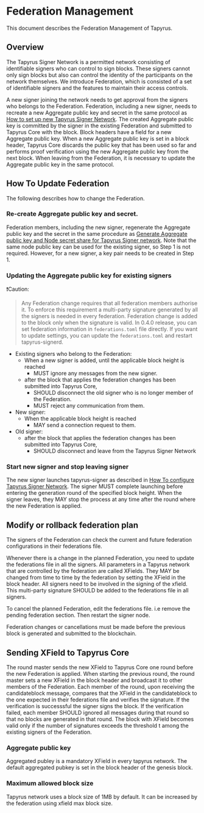 # Federation Management

This document describes the Federation Management of Tapyrus.

## Overview

The Tapyrus Signer Network is a permitted network consisting of identifiable signers who can control to sign blocks.
These signers cannot only sign blocks but also can control the identity of the participants on the network themselves.
We introduce Federation, which is consisted of a set of identifiable signers and the features to maintain their access controls.

A new signer joining the network needs to get approval from the signers who belongs to the Federation.
Federation, including a new signer, needs to recreate a new Aggregate public key and secret in the same protocol as [How to set up new Tapyrus Signer Network](./setup.md).
The created Aggregate public key is committed by the signer in the existing Federation and submitted to Tapyrus Core with the block.
Block headers have a field for a new Aggregate public key.
When a new Aggregate public key is set in a block header, Tapyrus Core discards the public key that has been used so far and performs proof verification using the new Aggregate public key from the next block.
When leaving from the Federation, it is necessary to update the Aggregate public key in the same protocol.

## How To Update Federation

The following describes how to change the Federation.

### Re-create Aggregate public key and secret.

Federation members, including the new signer, regenerate the Aggregate public key and the secret in the same procedure as [Generate Aggregate public key and Node secret share for Tapyrus Signer network](./setup.md#generate-aggregate-public-key-and-node-secret-share-for-tapyrus-signer-network).
Note that the same node public key can be used for the existing signer, so Step 1 is not required. However, for a new signer, a key pair needs to be created in Step 1.

### Updating the Aggregate public key for existing signers

:heavy_exclamation_mark:Caution:
> Any Federation change requires that all federation members authorise it. To enforce this requirement a multi-party signature generated by all the signers is needed in every federation. Federation change is added to the block only when the signature is valid.
> In 0.4.0 release, you can set federation information in `federations.toml` file directly. If you want to update settings, you can update the `federations.toml` and restart tapyrus-signerd.

- Existing signers who belong to the Federation:
  - When a new signer is added, until the applicable block height is reached
    - MUST ignore any messages from the new signer.
  - after the block that applies the federation changes has been submitted into Tapyrus Core,
    - SHOULD disconnect the old signer who is no longer member of the Federation.
    - MUST reject any communication from them.
- New signer:
  - When the applicable block height is reached
    - MAY send a connection request to them.
- Old signer:
  - after the block that applies the federation changes has been submitted into Tapyrus Core,
    - SHOULD disconnect and leave from the Tapyrus Signer Network

### Start new signer and stop leaving signer

The new signer launches tapyrus-signer as described in [How To configure Tapyrus Signer Network](./configuration.md).
The signer MUST complete launching before entering the generation round of the specified block height.
When the signer leaves, they MAY stop the process at any time after the round where the new Federation is applied.

## Modify or rollback federation plan

The signers of the Federation can check the current and future federation configurations in their federations file.

Whenever there is a change in the planned Federation, you need to update the federations file in all the signers. All parameters in a Tapyrus network that are controlled by the federation are called XFields. They MAY be changed from time to time by the federation by setting the XField in the block header. All signers need to be involved in the signing of the xfield. This multi-party signature SHOULD be added to the federations file in all signers.

To cancel the planned Federation, edit the federations file. i.e remove the pending federation section. Then restart the signer node.

Federation changes or cancellations must be made before the previous block is generated and submitted to the blockchain.

## Sending XField to Tapyrus Core

The round master sends the new XField to Tapyrus Core one round before the new Federation is applied.
When starting the previous round, the round master sets a new XField in the block header and broadcast it to other members of the Federation.
Each member of the round, upon receiving the candidateblock message, compares that the XField in the candidateblock to the one expected in their federations file and verifies the signature. If the verification is successsful the signer signs the block.
If the verification failed, each member SHOULD ignored all messages during that round so that no blocks are generated in that round.
The block with XField becomes valid only if the number of signatures exceeds the threshold t among the existing signers of the Federation.

### Aggregate public key

Aggregated publey is a mandatory XField in every tapyrus network. The default aggregated pubkey is set in the block header of the genesis block.

### Maximum allowed block size

Tapyrus network uses a block size of 1MB by default. It can be increased by the federation using xfield max block size.
